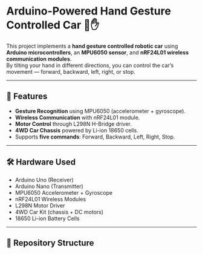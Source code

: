 # Arduino-Powered Hand Gesture Controlled Car 🚗✋

This project implements a **hand gesture controlled robotic car** using **Arduino microcontrollers**, an **MPU6050 sensor**, and **nRF24L01 wireless communication modules**.  
By tilting your hand in different directions, you can control the car’s movement — forward, backward, left, right, or stop.

---

## 📌 Features
- **Gesture Recognition** using MPU6050 (accelerometer + gyroscope).
- **Wireless Communication** with nRF24L01 module.
- **Motor Control** through L298N H-Bridge driver.
- **4WD Car Chassis** powered by Li-ion 18650 cells.
- Supports **five commands**: Forward, Backward, Left, Right, Stop.

---

## 🛠️ Hardware Used
- Arduino Uno (Receiver)
- Arduino Nano (Transmitter)
- MPU6050 Accelerometer + Gyroscope
- nRF24L01 Wireless Modules
- L298N Motor Driver
- 4WD Car Kit (chassis + DC motors)
- 18650 Li-ion Battery Cells

---

## 📂 Repository Structure
